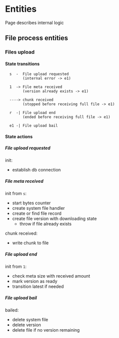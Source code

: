 # Entities

Page describes internal logic

## File process entities

### Files upload

#### State transitions

```text
  s  -  File upload requested
        (internal error -> e1)

  1  -> File meta received 
        (version already exists -> e1)

  ----> chunk received
        (stopped before receiving full file -> e1)

  r  -| File upload end
        (ended before receiving full file -> e1)

  e1 -| File upload bail
```

#### State actions

##### File upload requested

init:

- establish db connection

##### File meta received

init from `s`:

- start bytes counter
- create system file handler
- create or find file record
- create file version with downloading state
  - throw if file already exists

chunk received:

- write chunk to file

##### File upload end

init from `1`:

- check meta size with received amount
- mark version as ready
- transition latest if needed

##### File upload bail

bailed:

- delete system file
- delete version
- delete file if no version remaining
